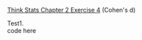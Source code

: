 [Think Stats Chapter 2 Exercise 4](http://greenteapress.com/thinkstats2/html/thinkstats2003.html#toc24) (Cohen's d)

Test1.  <br>
    code here
    
    
